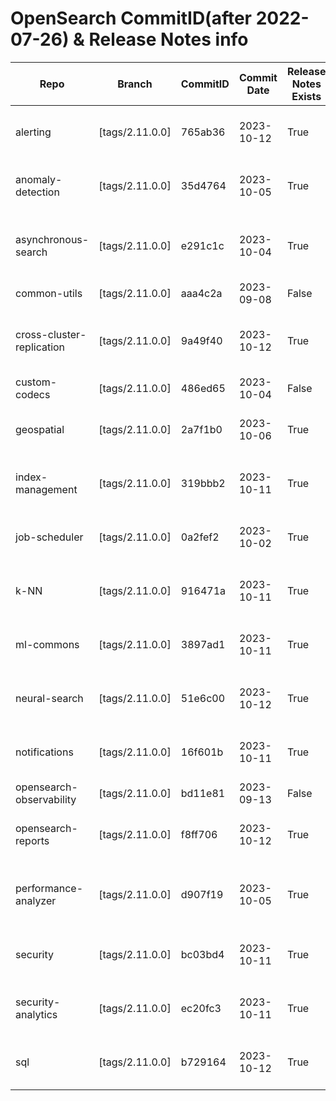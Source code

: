 #  OpenSearch CommitID(after 2022-07-26) & Release Notes info
|          Repo           |    Branch     |CommitID|Commit Date|Release Notes Exists|                                                                                URL                                                                                 |
|-------------------------|---------------|--------|-----------|--------------------|--------------------------------------------------------------------------------------------------------------------------------------------------------------------|
|alerting                 |[tags/2.11.0.0]|765ab36 |2023-10-12 |True                |https://raw.githubusercontent.com/opensearch-project/alerting/2.11.0.0/release-notes/opensearch-alerting.release-notes-2.11.0.0.md                                  |
|anomaly-detection        |[tags/2.11.0.0]|35d4764 |2023-10-05 |True                |https://raw.githubusercontent.com/opensearch-project/anomaly-detection/2.11.0.0/release-notes/opensearch-anomaly-detection.release-notes-2.11.0.0.md                |
|asynchronous-search      |[tags/2.11.0.0]|e291c1c |2023-10-04 |True                |https://raw.githubusercontent.com/opensearch-project/asynchronous-search/2.11.0.0/release-notes/opensearch-asynchronous-search.release-notes-2.11.0.0.md            |
|common-utils             |[tags/2.11.0.0]|aaa4c2a |2023-09-08 |False               |                                                                                                                                                                    |
|cross-cluster-replication|[tags/2.11.0.0]|9a49f40 |2023-10-12 |True                |https://raw.githubusercontent.com/opensearch-project/cross-cluster-replication/2.11.0.0/release-notes/opensearch-cross-cluster-replication.release-notes-2.11.0.0.md|
|custom-codecs            |[tags/2.11.0.0]|486ed65 |2023-10-04 |False               |                                                                                                                                                                    |
|geospatial               |[tags/2.11.0.0]|2a7f1b0 |2023-10-06 |True                |https://raw.githubusercontent.com/opensearch-project/geospatial/2.11.0.0/release-notes/opensearch-geospatial.release-notes-2.11.0.0.md                              |
|index-management         |[tags/2.11.0.0]|319bbb2 |2023-10-11 |True                |https://raw.githubusercontent.com/opensearch-project/index-management/2.11.0.0/release-notes/opensearch-index-management.release-notes-2.11.0.0.md                  |
|job-scheduler            |[tags/2.11.0.0]|0a2fef2 |2023-10-02 |True                |https://raw.githubusercontent.com/opensearch-project/job-scheduler/2.11.0.0/release-notes/opensearch.job-scheduler.release-notes-2.11.0.0.md                        |
|k-NN                     |[tags/2.11.0.0]|916471a |2023-10-11 |True                |https://raw.githubusercontent.com/opensearch-project/k-NN/2.11.0.0/release-notes/opensearch-knn.release-notes-2.11.0.0.md                                           |
|ml-commons               |[tags/2.11.0.0]|3897ad1 |2023-10-11 |True                |https://raw.githubusercontent.com/opensearch-project/ml-commons/2.11.0.0/release-notes/opensearch-ml-common.release-notes-2.11.0.0.md                               |
|neural-search            |[tags/2.11.0.0]|51e6c00 |2023-10-12 |True                |https://raw.githubusercontent.com/opensearch-project/neural-search/2.11.0.0/release-notes/opensearch-neural-search.release-notes-2.11.0.0.md                        |
|notifications            |[tags/2.11.0.0]|16f601b |2023-10-11 |True                |https://raw.githubusercontent.com/opensearch-project/notifications/2.11.0.0/release-notes/opensearch-notifications.release-notes-2.11.0.0.md                        |
|opensearch-observability |[tags/2.11.0.0]|bd11e81 |2023-09-13 |False               |                                                                                                                                                                    |
|opensearch-reports       |[tags/2.11.0.0]|f8ff706 |2023-10-12 |True                |https://raw.githubusercontent.com/opensearch-project/reporting/2.11.0.0/release-notes/opensearch-reporting.release-notes-2.11.0.0.md                                |
|performance-analyzer     |[tags/2.11.0.0]|d907f19 |2023-10-05 |True                |https://raw.githubusercontent.com/opensearch-project/performance-analyzer/2.11.0.0/release-notes/opensearch-performance-analyzer.release-notes-2.11.0.0.md          |
|security                 |[tags/2.11.0.0]|bc03bd4 |2023-10-11 |True                |https://raw.githubusercontent.com/opensearch-project/security/2.11.0.0/release-notes/opensearch-security.release-notes-2.11.0.0.md                                  |
|security-analytics       |[tags/2.11.0.0]|ec20fc3 |2023-10-11 |True                |https://raw.githubusercontent.com/opensearch-project/security-analytics/2.11.0.0/release-notes/opensearch-security-analytics.release-notes-2.11.0.0.md              |
|sql                      |[tags/2.11.0.0]|b729164 |2023-10-12 |True                |https://raw.githubusercontent.com/opensearch-project/sql/2.11.0.0/release-notes/opensearch-sql.release-notes-2.11.0.0.md                                            |
